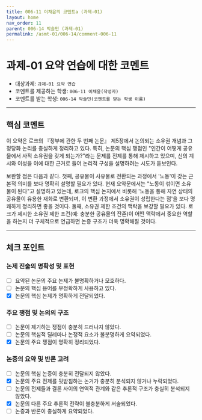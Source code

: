 ```yaml
---
title: 006-11 이채윤의 코멘트a (과제-01) 
layout: home
nav_order: 11
parent: 006-14 박솔민 (과제-01)
permalink: /asmt-01/006-14/comment-006-11
---
```


# 과제-01 요약 연습에 대한 코멘트

- 대상과제: `과제-01 요약 연습`
- 코멘트를 제공하는 학생: `006-11 이채윤(작성자)` 
- 코멘트를 받는 학생: `006-14 박솔민(코멘트를 받는 학생 이름)` 

---

## 핵심 코멘트

이 요약은 로크의 『정부에 관한 두 번째 논문』 제5장에서 논의되는 소유권 개념과 그 정당화 논리를 충실하게 정리하고 있다. 특히, 논문의 핵심 쟁점인 "인간이 어떻게 공유물에서 사적 소유권을 갖게 되는가?"라는 문제를 전제를 통해 제시하고 있으며, 신의 계시와 이성을 이에 대한 근거로 들어 논리적 구성을 설명하려는 시도가 돋보인다.

보완할 점은 다음과 같다. 첫째, 공유물이 사유물로 전환되는 과정에서 '노동'이 갖는 근본적 의미를 보다 명확히 설명할 필요가 있다. 현재 요약문에서는 "노동이 섞이면 소유물이 된다"고 설명하고 있는데, 로크의 핵심 논지에서 비롯해 '노동을 통해 자연 상태의 공유물이 유용한 재화로 변환되며, 이 변환 과정에서 소유권이 성립한다는 점'을 보다 명쾌하게 정리하면 좋을 것이다. 둘째, 소유권 제한 조건의 맥락을 보강할 필요가 있다. 로크가 제시한 소유권 제한 조건(예: 충분한 공유물의 잔존)이 어떤 맥락에서 중요한 역할을 하는지 더 구체적으로 언급하면 논증 구조가 더욱 명확해질 것이다.

---

## 체크 포인트

### 논제 진술의 명확성 및 표현  
- [ ] 요약된 논문의 주요 논제가 불명확하거나 모호하다.  
- [ ] 논문의 핵심 용어를 부정확하게 사용하고 있다.  
- [x] 논문의 핵심 논제가 명확하게 전달되었다.  

### 주요 쟁점 및 논의의 구조  
- [ ] 논문이 제기하는 쟁점이 충분히 드러나지 않았다.  
- [ ] 논문의 핵심적 딜레마나 논쟁적 요소가 불분명하게 요약되었다.  
- [x] 논문의 주요 쟁점이 명확히 정리되었다.  

### 논증의 요약 및 반론 고려  
- [ ] 논문의 핵심 논증이 충분히 전달되지 않았다.  
- [x] 논문의 주요 전제를 뒷받침하는 논거가 충분히 분석되지 않거나 누락되었다.  
- [ ] 논문의 전제들과 결론 사이의 연역적 관계와 같은 추론적 구조가 충실히 분석되지 않았다.  
- [x] 논문의 다른 주요 추론적 전략이 불충분하게 서술되었다.
- [ ] 논증과 반론이 충실하게 요약되었다. 